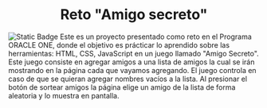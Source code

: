 <h1 align="center"> Reto "Amigo secreto" </h1>
<img alt="Static Badge" src="https://img.shields.io/badge/STATUS-TERMINADO-green">
Este es un proyecto presentado como reto en el Programa ORACLE ONE, donde el objetivo es prácticar lo aprendido sobre las herramientas: HTML, CSS, JavaScript en un juego llamado "Amigo Secreto". Este juego consiste en agregar amigos a una lista de amigos la cual se irán mostrando en la página cada que vayamos agregando. El juego controla en caso de que se quieran agregar nombres vacíos a la lista. Al presionar el botón de sortear amigos la página elige un amigo de la lista de forma aleatoria y lo muestra en pantalla.
